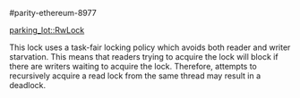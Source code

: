 #parity-ethereum-8977

[parking_lot::RwLock](https://docs.rs/parking_lot/0.7.1/parking_lot/type.RwLock.html)

This lock uses a task-fair locking policy which avoids both reader and writer starvation. This means that readers trying to acquire the lock will block if there are writers waiting to acquire the lock. Therefore, attempts to recursively acquire a read lock from the same thread may result in a deadlock.

